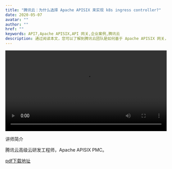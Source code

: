 ```yaml
---
title: "腾讯云：为什么选择 Apache APISIX 来实现 k8s ingress controller?"
date: 2020-05-07 
avatar: ""
author: ""
href: ""
keywords: API7,Apache APISIX,API 网关,企业案例,腾讯云
description: 通过阅读本文，您可以了解到腾讯云团队是如何基于 Apache APISIX 网关，打造出全新的网关服务。
---  
```


<div style="text-align: center">
  <video controls src="https://opentalk-blog.b0.upaiyun.com/prod/2019-12-19/db80d142da2bc6ab32938ce7a7f5fbb7.mp4" style="width: 100%"></video>
</div>

讲师简介

腾讯云高级云研发工程师，Apache APISIX PMC。

[pdf下载地址](https://opentalk-blog.b0.upaiyun.com/prod/2020-01-02/fb4ebdf92d7a8e17a5d20682e25cadb4.pdf)
